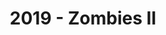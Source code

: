 ---
layout: post
title: 2019 - Zombies II
image: assets/images/2019/main.jpg
previous: true
order: 3
---